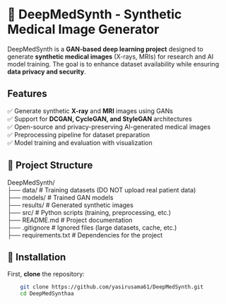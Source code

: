 # 🏥 DeepMedSynth - Synthetic Medical Image Generator

DeepMedSynth is a **GAN-based deep learning project** designed to generate **synthetic medical images** (X-rays, MRIs) for research and AI model training. The goal is to enhance dataset availability while ensuring **data privacy and security**.

##  Features
✅ Generate synthetic **X-ray** and **MRI** images using GANs  
✅ Support for **DCGAN, CycleGAN, and StyleGAN** architectures  
✅ Open-source and privacy-preserving AI-generated medical images  
✅ Preprocessing pipeline for dataset preparation  
✅ Model training and evaluation with visualization  

## 📂 Project Structure
DeepMedSynth/  
├── data/              # Training datasets (DO NOT upload real patient data)  
├── models/            # Trained GAN models  
├── results/           # Generated synthetic images  
├── src/               # Python scripts (training, preprocessing, etc.)  
├── README.md          # Project documentation  
├── .gitignore         # Ignored files (large datasets, cache, etc.)  
├── requirements.txt   # Dependencies for the project  


## 🔧 Installation
First, **clone** the repository:

```bash
    git clone https://github.com/yasirusama61/DeepMedSynth.git
    cd DeepMedSynthaa
````